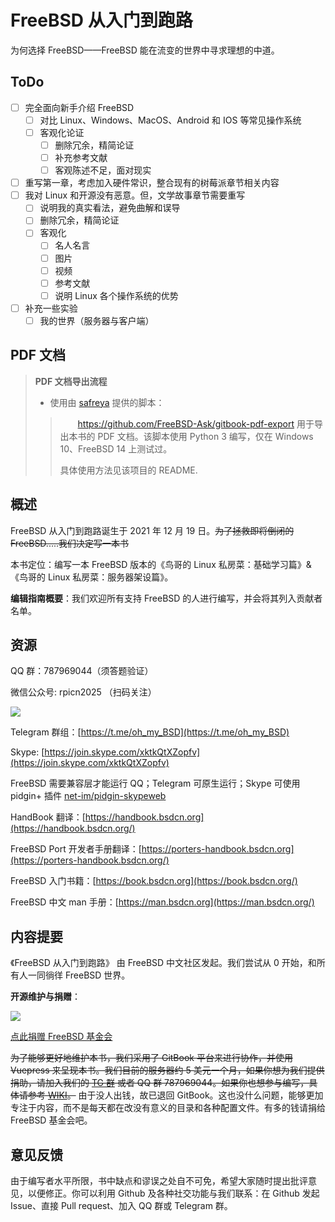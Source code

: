 # FreeBSD 从入门到跑路

为何选择 FreeBSD——FreeBSD 能在流变的世界中寻求理想的中道。

## ToDo

- [ ] 完全面向新手介绍 FreeBSD
  - [ ] 对比 Linux、Windows、MacOS、Android 和 IOS 等常见操作系统
  - [ ] 客观化论证
    - [ ] 删除冗余，精简论证
    - [ ] 补充参考文献
    - [ ] 客观陈述不足，面对现实
- [ ] 重写第一章，考虑加入硬件常识，整合现有的树莓派章节相关内容
- [ ] 我对 Linux 和开源没有恶意。但，文学故事章节需要重写
  - [ ] 说明我的真实看法，避免曲解和误导
  - [ ] 删除冗余，精简论证
  - [ ] 客观化
    - [ ] 名人名言
    - [ ] 图片
    - [ ] 视频
    - [ ] 参考文献
    - [ ] 说明 Linux 各个操作系统的优势
- [ ] 补充一些实验
  - [ ] 我的世界（服务器与客户端）

## PDF 文档

> **PDF 文档导出流程**
>
> - 使用由 [safreya](https://github.com/safreya) 提供的脚本：
>   
>> 　　<https://github.com/FreeBSD-Ask/gitbook-pdf-export> 用于导出本书的 PDF 文档。该脚本使用 Python 3 编写，仅在 Windows 10、FreeBSD 14 上测试过。
>> 
>> 具体使用方法见该项目的 README.

## 概述

FreeBSD 从入门到跑路诞生于 2021 年 12 月 19 日。~~为了拯救即将倒闭的 FreeBSD.....我们决定写一本书~~

本书定位：编写一本 FreeBSD 版本的《鸟哥的 Linux 私房菜：基础学习篇》&《鸟哥的 Linux 私房菜：服务器架设篇》。

**编辑指南概要**：我们欢迎所有支持 FreeBSD 的人进行编写，并会将其列入贡献者名单。

## 资源

QQ 群：787969044（须答题验证）

微信公众号: rpicn2025 （扫码关注）

![](./.gitbook/assets/qr.png)

Telegram 群组：[https://t.me/oh_my_BSD](https://t.me/oh_my_BSD)

Skype: [https://join.skype.com/xktkQtXZopfv](https://join.skype.com/xktkQtXZopfv)

FreeBSD 需要兼容层才能运行 QQ；Telegram 可原生运行；Skype 可使用 pidgin+ 插件 [net-im/pidgin-skypeweb](https://forums.freebsd.org/threads/skype.66115/)

HandBook 翻译：[https://handbook.bsdcn.org](https://handbook.bsdcn.org/)

FreeBSD Port 开发者手册翻译：[https://porters-handbook.bsdcn.org](https://porters-handbook.bsdcn.org/)

FreeBSD 入门书籍：[https://book.bsdcn.org](https://book.bsdcn.org/)

FreeBSD 中文 man 手册：[https://man.bsdcn.org](https://man.bsdcn.org/)

## 内容提要

《FreeBSD 从入门到跑路》 由 FreeBSD 中文社区发起。我们尝试从 0 开始，和所有人一同徜徉 FreeBSD 世界。

**开源维护与捐赠**：

![](.gitbook/assets/proud_donor.png)

[点此捐赠 FreeBSD 基金会](https://freebsdfoundation.org/donate)

~~为了能够更好地维护本书，我们采用了 GitBook 平台来进行协作，并使用 Vuepress 来呈现本书。我们目前的服务器约 5 美元一个月，如果你想为我们提供捐助，请加入我们的 [TG 群](https://t.me/oh_my_BSD) 或者 QQ 群 787969044。如果你也想参与编写，具体请参考 [WIKI](https://github.com/FreeBSD-Ask/FreeBSD-Ask/wiki/%E3%80%8AFreeBSD-%E4%BB%8E%E5%85%A5%E9%97%A8%E5%88%B0%E8%B7%91%E8%B7%AF%E3%80%8B%E7%BC%96%E8%BE%91%E6%8C%87%E5%8D%97)。~~ 由于没人出钱，故已退回 GitBook。这也没什么问题，能够更加专注于内容，而不是每天都在改没有意义的目录和各种配置文件。有多的钱请捐给 FreeBSD 基金会吧。

## 意见反馈

由于编写者水平所限，书中缺点和谬误之处自不可免，希望大家随时提出批评意见，以便修正。你可以利用 Github 及各种社交功能与我们联系：在 Github 发起 Issue、直接 Pull request、加入 QQ 群或 Telegram 群。
